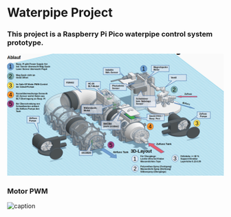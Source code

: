 # Waterpipe Project

### This project is a Raspberry Pi Pico waterpipe control system prototype.
<!-- picture -->
![Kesselsteuerung](/images/Kessel.png)

### Motor PWM

<!-- video -->

![caption](videos/PWM_Motor.gif)